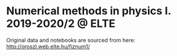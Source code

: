 # Numerical methods in physics I. 2019-2020/2 @ ELTE

Original data and notebooks are sourced from here: http://oroszl.web.elte.hu/fiznum1/
